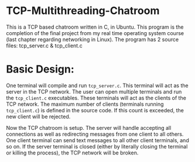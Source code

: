 # TCP-Multithreading-Chatroom

This is a TCP based chatroom written in C, in Ubuntu. This program is the completion of the final project from my real time operating system
course (last chapter regarding networking in Linux). The program has 2 source files: tcp_server.c & tcp_client.c

# Basic Design:
One terminal will compile and run `tcp_server.c`. This terminal will act as the server in the TCP network.
The user can open multiple terminals and run the `tcp_client.c` executables. These terminals will act as the clients of the TCP network.
The maximum number of clients (terminals running `tcp_client.c`) is defined in the source code. If this count is exceeded, the new client 
will be rejected. 

Now the TCP chatroom is setup. The server will handle accepting all connections as well as redirecting messages from one client to all others.
One client terminal can send text messages to all other client terminals, and so on. If the server terminal is 
closed (either by literally closing the terminal or killing the process), the TCP network will be broken.

